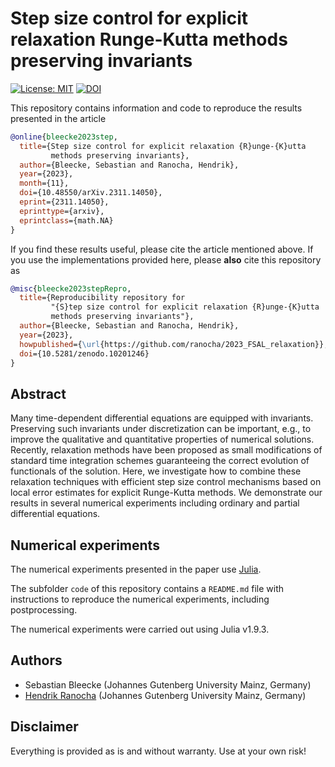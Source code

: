# Step size control for explicit relaxation Runge-Kutta methods preserving invariants

[![License: MIT](https://img.shields.io/badge/License-MIT-success.svg)](https://opensource.org/licenses/MIT)
[![DOI](https://zenodo.org/badge/DOI/10.5281/zenodo.10201246.svg)](https://doi.org/10.5281/zenodo.10201246)

This repository contains information and code to reproduce the results presented in the
article
```bibtex
@online{bleecke2023step,
  title={Step size control for explicit relaxation {R}unge-{K}utta
         methods preserving invariants},
  author={Bleecke, Sebastian and Ranocha, Hendrik},
  year={2023},
  month={11},
  doi={10.48550/arXiv.2311.14050},
  eprint={2311.14050},
  eprinttype={arxiv},
  eprintclass={math.NA}
}
```

If you find these results useful, please cite the article mentioned above. If you
use the implementations provided here, please **also** cite this repository as
```bibtex
@misc{bleecke2023stepRepro,
  title={Reproducibility repository for
         "{S}tep size control for explicit relaxation {R}unge-{K}utta
         methods preserving invariants"},
  author={Bleecke, Sebastian and Ranocha, Hendrik},
  year={2023},
  howpublished={\url{https://github.com/ranocha/2023_FSAL_relaxation}},
  doi={10.5281/zenodo.10201246}
}
```


## Abstract

Many time-dependent differential equations are equipped with invariants.
Preserving such invariants under discretization can be important, e.g.,
to improve the qualitative and quantitative properties of numerical
solutions. Recently, relaxation methods have been proposed as small
modifications of standard time integration schemes guaranteeing the
correct evolution of functionals of the solution. Here, we investigate
how to combine these relaxation techniques with efficient step size
control mechanisms based on local error estimates for explicit
Runge-Kutta methods. We demonstrate our results in several numerical
experiments including ordinary and partial differential equations.


## Numerical experiments

The numerical experiments presented in the paper use
[Julia](https://julialang.org/).

The subfolder `code` of this repository contains a `README.md` file with
instructions to reproduce the numerical experiments, including postprocessing.

The numerical experiments were carried out using Julia v1.9.3.


## Authors

- Sebastian Bleecke (Johannes Gutenberg University Mainz, Germany)
- [Hendrik Ranocha](https://ranocha.de) (Johannes Gutenberg University Mainz, Germany)


## Disclaimer

Everything is provided as is and without warranty. Use at your own risk!
